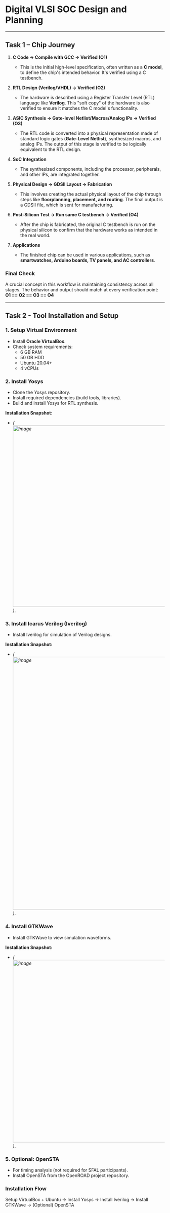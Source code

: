 # Digital VLSI SOC Design and Planning

---

## Task 1 – Chip Journey

1.  **C Code → Compile with GCC → Verified (O1)**
    * This is the initial high-level specification, often written as a **C model**, to define the chip's intended behavior. It's verified using a C testbench.

2.  **RTL Design (Verilog/VHDL) → Verified (O2)**
    * The hardware is described using a Register Transfer Level (RTL) language like **Verilog**. This "soft copy" of the hardware is also verified to ensure it matches the C model's functionality.

3.  **ASIC Synthesis → Gate-level Netlist/Macros/Analog IPs → Verified (O3)**
    * The RTL code is converted into a physical representation made of standard logic gates (**Gate-Level Netlist**), synthesized macros, and analog IPs. The output of this stage is verified to be logically equivalent to the RTL design.

4.  **SoC Integration**
    * The synthesized components, including the processor, peripherals, and other IPs, are integrated together.

5.  **Physical Design → GDSII Layout → Fabrication**
    * This involves creating the actual physical layout of the chip through steps like **floorplanning, placement, and routing**. The final output is a GDSII file, which is sent for manufacturing.

6.  **Post-Silicon Test → Run same C testbench → Verified (O4)**
    * After the chip is fabricated, the original C testbench is run on the physical silicon to confirm that the hardware works as intended in the real world.

7.  **Applications**
    * The finished chip can be used in various applications, such as **smartwatches, Arduino boards, TV panels, and AC controllers**.

### Final Check

A crucial concept in this workflow is maintaining consistency across all stages. The behavior and output should match at every verification point:
**O1 == O2 == O3 == O4**

---

## Task 2 - Tool Installation and Setup

### 1. Setup Virtual Environment
* Install **Oracle VirtualBox**.
* Check system requirements:
    * 6 GB RAM
    * 50 GB HDD
    * Ubuntu 20.04+
    * 4 vCPUs

### 2. Install Yosys
* Clone the Yosys repository.
* Install required dependencies (build tools, libraries).
* Build and install Yosys for RTL synthesis.

**Installation Snapshot:**
* *(<img width="900" height="573" alt="image" src="https://github.com/user-attachments/assets/dbe929be-8b5a-4b33-86ba-03df44d3477b" />
)*.

### 3. Install Icarus Verilog (Iverilog)
* Install Iverilog for simulation of Verilog designs.

**Installation Snapshot:**
* *(<img width="1179" height="798" alt="image" src="https://github.com/user-attachments/assets/624e691d-8ab9-46b7-8370-a11745f622a7" />
)*.

### 4. Install GTKWave
* Install GTKWave to view simulation waveforms.

**Installation Snapshot:**
* *(<img width="898" height="576" alt="image" src="https://github.com/user-attachments/assets/c8a3ffa1-5280-41bf-a53a-a17593e9bfa6" />
)*.

### 5. Optional: OpenSTA
* For timing analysis (not required for SFAL participants).
* Install OpenSTA from the OpenROAD project repository.


### Installation Flow
Setup VirtualBox + Ubuntu → Install Yosys → Install Iverilog → Install GTKWave → (Optional) OpenSTA
